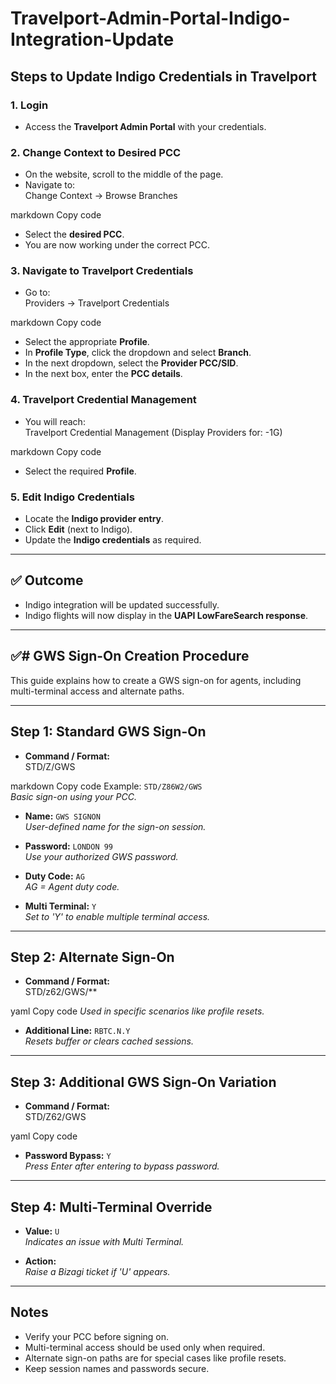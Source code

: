 # Travelport-Admin-Portal-Indigo-Integration-Update

## Steps to Update Indigo Credentials in Travelport

### 1. Login
- Access the **Travelport Admin Portal** with your credentials.  

### 2. Change Context to Desired PCC
- On the website, scroll to the middle of the page.  
- Navigate to:  
Change Context → Browse Branches

markdown
Copy code
- Select the **desired PCC**.  
- You are now working under the correct PCC.  

### 3. Navigate to Travelport Credentials
- Go to:  
Providers → Travelport Credentials

markdown
Copy code
- Select the appropriate **Profile**.  
- In **Profile Type**, click the dropdown and select **Branch**.  
- In the next dropdown, select the **Provider PCC/SID**.  
- In the next box, enter the **PCC details**.  

### 4. Travelport Credential Management
- You will reach:  
Travelport Credential Management (Display Providers for: <PCC>-1G)

markdown
Copy code
- Select the required **Profile**.  

### 5. Edit Indigo Credentials
- Locate the **Indigo provider entry**.  
- Click **Edit** (next to Indigo).  
- Update the **Indigo credentials** as required.  

---

## ✅ Outcome
- Indigo integration will be updated successfully.  
- Indigo flights will now display in the **UAPI LowFareSearch response**.




- ---

## ✅# GWS Sign-On Creation Procedure

This guide explains how to create a GWS sign-on for agents, including multi-terminal access and alternate paths.

---

## Step 1: Standard GWS Sign-On

- **Command / Format:**  
STD/Z<PCC>/GWS

markdown
Copy code
Example: `STD/Z86W2/GWS`  
*Basic sign-on using your PCC.*

- **Name:** `GWS SIGNON`  
*User-defined name for the sign-on session.*

- **Password:** `LONDON 99`  
*Use your authorized GWS password.*

- **Duty Code:** `AG`  
*AG = Agent duty code.*

- **Multi Terminal:** `Y`  
*Set to 'Y' to enable multiple terminal access.*

---

## Step 2: Alternate Sign-On

- **Command / Format:**  
STD/z62/GWS/**

yaml
Copy code
*Used in specific scenarios like profile resets.*

- **Additional Line:** `RBTC.N.Y`  
*Resets buffer or clears cached sessions.*

---

## Step 3: Additional GWS Sign-On Variation

- **Command / Format:**  
STD/Z62/GWS

yaml
Copy code

- **Password Bypass:** `Y`  
*Press Enter after entering to bypass password.*

---

## Step 4: Multi-Terminal Override

- **Value:** `U`  
*Indicates an issue with Multi Terminal.*

- **Action:**  
*Raise a Bizagi ticket if 'U' appears.*

---

## Notes

- Verify your PCC before signing on.  
- Multi-terminal access should be used only when required.  
- Alternate sign-on paths are for special cases like profile resets.  
- Keep session names and passwords secure.  

  
